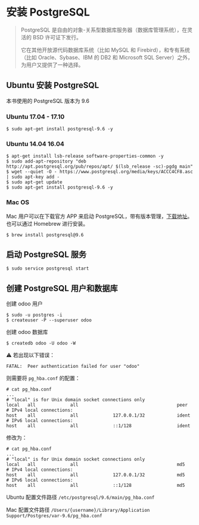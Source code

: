 # 安装 PostgreSQL

> PostgreSQL 是自由的对象-关系型数据库服务器（数据库管理系统），在灵活的 BSD 许可证下发行。
>  
> 它在其他开放源代码数据库系统（比如 MySQL 和 Firebird），和专有系统（比如 Oracle、Sybase、IBM 的 DB2 和 Microsoft SQL Server）之外，为用户又提供了一种选择。

## Ubuntu 安装 PostgreSQL

本书使用的 PostgreSQL 版本为 9.6

### Ubuntu 17.04 - 17.10

```shell
$ sudo apt-get install postgresql-9.6 -y
```

### Ubuntu 14.04 16.04

```shell
$ apt-get install lsb-release software-properties-common -y
$ sudo add-apt-repository "deb http://apt.postgresql.org/pub/repos/apt/ $(lsb_release -sc)-pgdg main"
$ wget --quiet -O - https://www.postgresql.org/media/keys/ACCC4CF8.asc | sudo apt-key add -
$ sudo apt-get update
$ sudo apt-get install postgresql-9.6 -y
```

### Mac OS

Mac 用户可以在下载官方 APP 来启动 PostgreSQL，带有版本管理，[下载地址](https://github.com/PostgresApp/PostgresApp/releases/download/v2.1.5/Postgres-Legacy-9.6.10.zip)。  
也可以通过 Homebrew 进行安装。

```shell
$ brew install postgresql@9.6
```

## 启动 PostgreSQL 服务

```shell
$ sudo service postgresql start
```

## 创建 PostgreSQL 用户和数据库

创建 odoo 用户

```shell
$ sudo -u postgres -i
$ createuser -P --superuser odoo
```

创建 odoo 数据库

```shell
$ createdb odoo -U odoo -W
```

⚠️ 若出现以下错误：

```plain
FATAL:  Peer authentication failed for user "odoo"
```

则需要将 `pg_hba.conf` 的配置：

```plain
# cat pg_hba.conf
...
# "local" is for Unix domain socket connections only
local   all             all                                     peer
# IPv4 local connections:
host    all             all             127.0.0.1/32            ident
# IPv6 local connections:
host    all             all             ::1/128                 ident
```

修改为：

```plain
# cat pg_hba.conf
...
# "local" is for Unix domain socket connections only
local   all             all                                     md5
# IPv4 local connections:
host    all             all             127.0.0.1/32            md5
# IPv6 local connections:
host    all             all             ::1/128                 md5
```

Ubuntu 配置文件路径 `/etc/postgresql/9.6/main/pg_hba.conf`  

Mac 配置文件路径 `/Users/{username}/Library/Application Support/Postgres/var-9.6/pg_hba.conf`  
